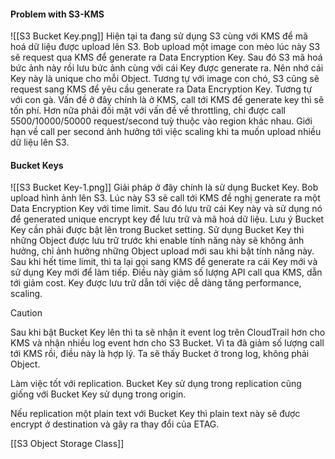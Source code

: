 #### Problem with S3-KMS
![[S3 Bucket Key.png]]
Hiện tại ta đang sử dụng S3 cùng với KMS để mã hoá dữ liệu được upload lên S3.
Bob upload một image con mèo lúc này S3 sẽ request qua KMS để generate ra Data Encryption Key. Sau đó S3 mã hoá bức ảnh này rồi lưu bức ảnh cùng với cái Key được generate ra. Nên nhớ cái Key này là unique cho mỗi Object.
Tương tự với image con chó, S3 cũng sẽ request sang KMS để yêu cầu generate ra Data Encryption Key.
Tương tự với con gà.
Vấn đề ở đây chính là ở KMS, call tới KMS để generate key thì sẽ tốn phí. Hơn nữa phải đối mặt với vấn đề về throttling, chỉ được call 5500/10000/50000 request/second tuỳ thuộc vào region khác nhau.
Giới hạn về call per second ảnh hưởng tới việc scaling khi ta muốn upload nhiều dữ liệu lên S3.
#### Bucket Keys
![[S3 Bucket Key-1.png]]
Giải pháp ở đây chính là sử dụng Bucket Key.
Bob upload hình ảnh lên S3. Lúc này S3 sẽ call tới KMS đề nghị generate ra một Data Encryption Key với time limit. Sau đó lưu trữ cái Key này và sử dụng nó để generated unique encrypt key để lưu trữ và mã hoá dữ liệu.
Lưu ý Bucket Key cần phải được bật lên trong Bucket setting.
Sử dụng Bucket Key thì những Object được lưu trữ trước khi enable tính năng này sẽ không ảnh hưởng, chỉ ảnh hưởng những Object upload mới sau khi bật tính năng này.
Sau khi hết time limit, thì ta lại gọi sang KMS để generate ra cái Key mới và sử dụng Key mới để làm tiếp.
Điều này giảm số lượng API call qua KMS, dẫn tới giảm cost. Key được lưu trữ dẫn tới việc dễ dàng tăng performance, scaling.

> [!CAUTION]
> Sau khi bật Bucket Key lên thì ta sẽ nhận ít event log trên CloudTrail hơn cho KMS và nhận nhiều log event hơn cho S3 Bucket. Vì ta đã giảm số lượng call tới KMS rồi, điều này là hợp lý. Ta sẽ thấy Bucket ở trong log, không phải Object.
> 
> Làm việc tốt với replication. Bucket Key sử dụng trong replication cũng giống với Bucket Key sử dụng trong origin.
> 
> Nếu replication một plain text với Bucket Key thì plain text này sẽ được encrypt ở destination và gây ra thay đổi của ETAG.

[[S3 Object Storage Class]]